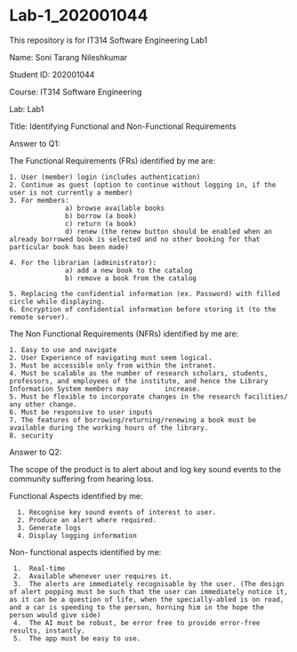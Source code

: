 # Lab-1_202001044
This repository is for IT314 Software Engineering Lab1




Name: Soni Tarang Nileshkumar

Student ID: 202001044

Course: IT314 Software Engineering

Lab: Lab1

Title: Identifying Functional and Non-Functional Requirements





Answer to Q1:


The Functional Requirements (FRs) identified by me are:

    1. User (member) login (includes authentication)
    2. Continue as guest (option to continue without logging in, if the user is not currently a member)
    3. For members:
                  a) browse available books
                  b) borrow (a book)
                  c) return (a book)
                  d) renew (the renew button should be enabled when an already borrowed book is selected and no other booking for that particular book has been made)

    4. For the librarian (administrator):
                  a) add a new book to the catalog
                  b) remove a book from the catalog
                  
    5. Replacing the confidential information (ex. Password) with filled circle while displaying.
    6. Encryption of confidential information before storing it (to the remote server).







The Non Functional Requirements (NFRs) identified by me are:

    1. Easy to use and navigate
    2. User Experience of navigating must seem logical.
    3. Must be accessible only from within the intranet.
    4. Must be scalable as the number of research scholars, students, professors, and employees of the institute, and hence the Library Information System members may         increase.
    5. Must be flexible to incorporate changes in the research facilities/ any other change.
    6. Must be responsive to user inputs
    7. The features of borrowing/returning/renewing a book must be available during the working hours of the library.
    8. security
    
    
    
   Answer to Q2:
   
   The scope of the product is to alert about and log key sound events to the community suffering from hearing loss.
   
   
   Functional Aspects identified by me:
   
      1. Recognise key sound events of interest to user.
      2. Produce an alert where required.
      3. Generate logs
      4. Display logging information
   
   Non- functional aspects identified by me:
   
     1.  Real-time
     2.  Available whenever user requires it.
     3.  The alerts are immediately recognisable by the user. (The design of alert popping must be such that the user can immediately notice it, as it can be a question of life, when the specially-abled is on road, and a car is speeding to the person, horning him in the hope the person would give side)
     4.  The AI must be robust, be error free to provide error-free results, instantly. 
     5.  The app must be easy to use.
    
    
    
    
    
    
    





          





